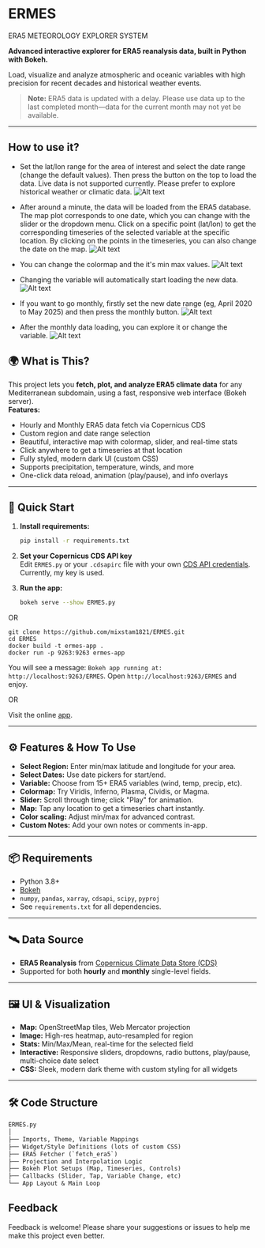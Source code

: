 # ERMES
ERA5 METEOROLOGY EXPLORER SYSTEM

**Advanced interactive explorer for ERA5 reanalysis data, built in Python with Bokeh.**

Load, visualize and analyze atmospheric and oceanic variables with high precision for recent decades and historical weather events.

> **Note:** ERA5 data is updated with a delay. Please use data up to the last completed month—data for the current month may not yet be available.


---
## How to use it?

- Set the lat/lon range for the area of interest and select the date range (change the default values). Then press the button on the top to load the data. Live data is not supported currently. Please prefer to explore historical weather or climatic data.
  ![Alt text](2025-06-19_15-03.gif)
  
- After around a minute, the data will be loaded from the ERA5 database. The map plot corresponds to one date, which you can change with the slider or the dropdown menu.
  Click on a specific point (lat/lon) to get the corresponding timeseries of the selected variable at the specific location. By clicking on the points in the timeseries, you can also change the date on the map.
  ![Alt text](2025-06-19__15-06.gif)
  
- You can change the colormap and the it's min max values.
  ![Alt text](2025-06-19__15-07.gif)
  
- Changing the variable will automatically start loading the new data.
  ![Alt text](2025-06-19_15-08.gif)
  
- If you want to go monthly, firstly set the new date range (eg, April 2020 to May 2025) and then press the monthly button.
  ![Alt text](2025-06-19_15-15.gif)
  
- After the monthly data loading, you can explore it or change the variable.
  ![Alt text](2025-06-19__15-17.gif)


## 🌍 What is This?

This project lets you **fetch, plot, and analyze ERA5 climate data** for any Mediterranean subdomain, using a fast, responsive web interface (Bokeh server).  
**Features:**
- Hourly and Monthly ERA5 data fetch via Copernicus CDS
- Custom region and date range selection
- Beautiful, interactive map with colormap, slider, and real-time stats
- Click anywhere to get a timeseries at that location
- Fully styled, modern dark UI (custom CSS)
- Supports precipitation, temperature, winds, and more
- One-click data reload, animation (play/pause), and info overlays

---

## 🏁 Quick Start

1. **Install requirements:**
    ```bash
    pip install -r requirements.txt
    ```

2. **Set your Copernicus CDS API key**  
   Edit `ERMES.py` or your `.cdsapirc` file with your own [CDS API credentials](https://cds.climate.copernicus.eu/). Currently, my key is used.

3. **Run the app:**
    ```bash
    bokeh serve --show ERMES.py
    ```
OR

```
git clone https://github.com/mixstam1821/ERMES.git
cd ERMES
docker build -t ermes-app .
docker run -p 9263:9263 ermes-app
```
You will see a message: `Bokeh app running at: http://localhost:9263/ERMES`. Open `http://localhost:9263/ERMES` and enjoy.

OR

Visit the online [app](https://py.cafe/app/mixstam1821/ERMES%3A%20ERA5%20Meteorology%20Explorer%20System).

---

## ⚙️ Features & How To Use

- **Select Region:** Enter min/max latitude and longitude for your area.
- **Select Dates:** Use date pickers for start/end.
- **Variable:** Choose from 15+ ERA5 variables (wind, temp, precip, etc).
- **Colormap:** Try Viridis, Inferno, Plasma, Cividis, or Magma.
- **Slider:** Scroll through time; click "Play" for animation.
- **Map:** Tap any location to get a timeseries chart instantly.
- **Color scaling:** Adjust min/max for advanced contrast.
- **Custom Notes:** Add your own notes or comments in-app.

---

## 📦 Requirements

- Python 3.8+
- [Bokeh](https://bokeh.org/)
- `numpy`, `pandas`, `xarray`, `cdsapi`, `scipy`, `pyproj`
- See `requirements.txt` for all dependencies.

---

## 🛰️ Data Source

- **ERA5 Reanalysis** from [Copernicus Climate Data Store (CDS)](https://cds.climate.copernicus.eu/cdsapp#!/dataset/reanalysis-era5-single-levels)
- Supported for both **hourly** and **monthly** single-level fields.

---

## 🖼️ UI & Visualization

- **Map:** OpenStreetMap tiles, Web Mercator projection
- **Image:** High-res heatmap, auto-resampled for region
- **Stats:** Min/Max/Mean, real-time for the selected field
- **Interactive:** Responsive sliders, dropdowns, radio buttons, play/pause, multi-choice date select
- **CSS:** Sleek, modern dark theme with custom styling for all widgets

---

## 🛠️ Code Structure

```txt
ERMES.py
│
├── Imports, Theme, Variable Mappings
├── Widget/Style Definitions (lots of custom CSS)
├── ERA5 Fetcher (`fetch_era5`)
├── Projection and Interpolation Logic
├── Bokeh Plot Setups (Map, Timeseries, Controls)
├── Callbacks (Slider, Tap, Variable Change, etc)
└── App Layout & Main Loop
 ```
## Feedback
Feedback is welcome!
Please share your suggestions or issues to help me make this project even better.

